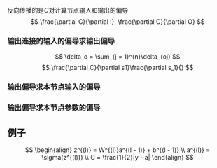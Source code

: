 反向传播的是$C$对计算节点输入和输出的偏导
$$
\frac{\partial C}{\partial I}, \frac{\partial C}{\partial O}
$$

### 输出连接的输入的偏导求输出偏导
$$
\delta_o = \sum_{j = 1}^{n}\delta_{oj}
$$
$$
\frac{\partial C}{\partial s1}\frac{\partial s_1}{}
$$
### 输出偏导求本节点输入的偏导


### 输出偏导求本节点参数的偏导


## 例子
$$
\begin{align}
z^{(l)} = W^{(l)}a^{(l - 1)} + b^{(l - 1)} \\
a^{(l)} = \sigma(z^{(l)})  \\
C = \frac{1}{2}|y - a|
\end{align}
$$